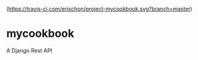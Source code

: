 (https://travis-ci.com/erischon/project-mycookbook.svg?branch=master)


# mycookbook
A Django Rest API
